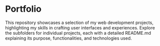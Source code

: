 # Portfolio
This repository showcases a selection of my web development projects, highlighting my skills in crafting user interfaces and experiences.  Explore the subfolders for individual projects, each with a detailed README.md explaining its purpose, functionalities, and technologies used.
